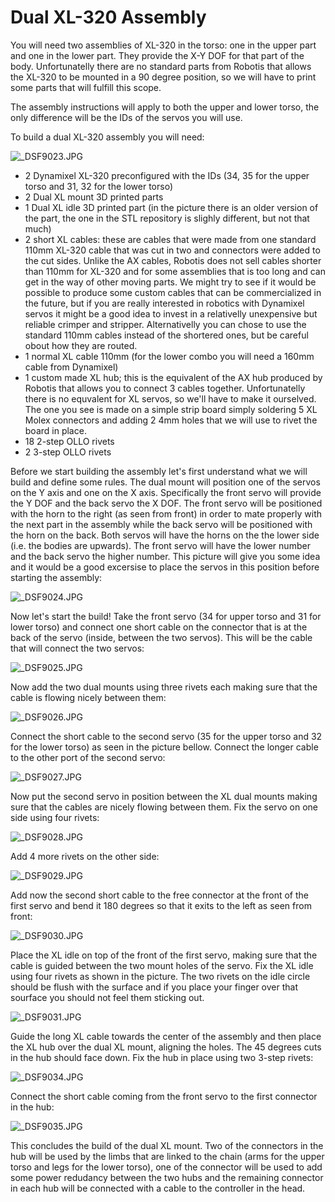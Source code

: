 # Dual XL-320 Assembly

You will need two assemblies of XL-320 in the torso: one in the upper part and one in the lower part. They provide the X-Y DOF for that part of the body. Unfortunatelly there are no standard parts from Robotis that allows the XL-320 to be mounted in a 90 degree position, so we will have to print some parts that will fulfill this scope.

The assembly instructions will apply to both the upper and lower torso, the only difference will be the IDs of the servos you will use.

To build a dual XL-320 assembly you will need:

![_DSF9023.JPG](./img/_DSF9023.JPG)

* 2 Dynamixel XL-320 preconfigured with the IDs (34, 35 for the upper torso and 31, 32 for the lower torso)
* 2 Dual XL mount 3D printed parts
* 1 Dual XL idle 3D printed part (in the picture there is an older version of the part, the one in the STL repository is slighly different, but not that much)
* 2 short XL cables: these are cables that were made from one standard 110mm XL-320 cable that was cut in two and connectors were added to the cut sides. Unlike the AX cables, Robotis does not sell cables shorter than 110mm for XL-320 and for some assemblies that is too long and can get in the way of other moving parts. We might try to see if it would be possible to produce some custom cables that can be commercialized in the future, but if you are really interested in robotics with Dynamixel servos it might be a good idea to invest in a relativelly unexpensive but reliable crimper and stripper. Alternativelly you can chose to use the standard 110mm cables instead of the shortered ones, but be careful obout how they are routed.
* 1 normal XL cable 110mm (for the lower combo you will need a 160mm cable from Dynamixel)
* 1 custom made XL hub; this is the equivalent of the AX hub produced by Robotis that allows you to connect 3 cables together. Unfortunatelly there is no equvalent for XL servos, so we'll have to make it ourselved. The one you see is made on a simple strip board simply soldering 5 XL Molex connectors and adding 2 4mm holes that we will use to rivet the board in place.
* 18 2-step OLLO rivets
* 2 3-step OLLO rivets

Before we start building the assembly let's first understand what we will build and define some rules. The dual mount will position one of the servos on the Y axis and one on the X axis. Specifically the front servo will provide the Y DOF and the back servo the X DOF. The front servo will be positioned with the horn to the right (as seen from front) in order to mate properly with the next part in the assembly while the back servo will be positioned with the horn on the back. Both servos will have the horns on the the lower side (i.e. the bodies are upwards). The front servo will have the lower number and the back servo the higher number. This picture will give you some idea and it would be a good excersise to place the servos in this position before starting the assembly:

![_DSF9024.JPG](./img/_DSF9024.JPG)

Now let's start the build! Take the front servo (34 for upper torso and 31 for lower torso) and connect one short cable on the connector that is at the back of the servo (inside, between the two servos). This will be the cable that will connect the two servos:

![_DSF9025.JPG](./img/_DSF9025.JPG)

Now add the two dual mounts using three rivets each making sure that the cable is flowing nicely between them:

![_DSF9026.JPG](./img/_DSF9026.JPG)

Connect the short cable to the second servo (35 for the upper torso and 32 for the lower torso) as seen in the picture bellow. Connect the longer cable to the other port of the second servo:

![_DSF9027.JPG](./img/_DSF9027.JPG)

Now put the second servo in position between the XL dual mounts making sure that the cables are nicely flowing between them. Fix the servo on one side using four rivets:

![_DSF9028.JPG](./img/_DSF9028.JPG)

Add 4 more rivets on the other side:

![_DSF9029.JPG](./img/_DSF9029.JPG)

Add now the second short cable to the free connector at the front of the first servo and bend it 180 degrees so that it exits to the left as seen from front:

![_DSF9030.JPG](./img/_DSF9030.JPG)

Place the XL idle on top of the front of the first servo, making sure that the cable is guided between the two mount holes of the servo. Fix the XL idle using four rivets as shown in the picture. The two rivets on the idle circle should be flush with the surface and if you place your finger over that sourface you should not feel them sticking out.

![_DSF9031.JPG](./img/_DSF9031.JPG)

Guide the long XL cable towards the center of the assembly and then place the XL hub over the dual XL mount, aligning the holes. The 45 degrees cuts in the hub should face down. Fix the hub in place using two 3-step rivets:

![_DSF9034.JPG](./img/_DSF9034.JPG)

Connect the short cable coming from the front servo to the first connector in the hub:

![_DSF9035.JPG](./img/_DSF9035.JPG)

This concludes the build of the dual XL mount. Two of the connectors in the hub will be used by the limbs that are linked to the chain (arms for the upper torso and legs for the lower torso), one of the connector will be used to add some power redudancy between the two hubs and the remaining connector in each hub will be connected with a cable to the controller in the head.
